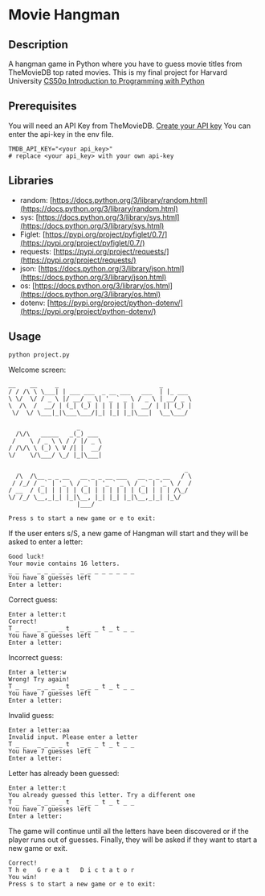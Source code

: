 # Movie Hangman

## Description

A hangman game in Python where you have to guess movie titles from TheMovieDB top rated movies.
This is my final project for Harvard University [CS50p Introduction to Programming with Python](https://cs50.harvard.edu/python/2022/)

## Prerequisites

You will need an API Key from TheMovieDB. 
[Create your API key](https://developers.themoviedb.org/3/getting-started/introduction)
You can enter the api-key in the env file.

```
TMDB_API_KEY="<your api_key>"
# replace <your api_key> with your own api-key
```

## Libraries

- random: [https://docs.python.org/3/library/random.html](https://docs.python.org/3/library/random.html)
- sys: [https://docs.python.org/3/library/sys.html](https://docs.python.org/3/library/sys.html)
- Figlet: [https://pypi.org/project/pyfiglet/0.7/](https://pypi.org/project/pyfiglet/0.7/)
- requests: [https://pypi.org/project/requests/](https://pypi.org/project/requests/)
- json: [https://docs.python.org/3/library/json.html](https://docs.python.org/3/library/json.html)
- os: [https://docs.python.org/3/library/os.html](https://docs.python.org/3/library/os.html)
- dotenv: [https://pypi.org/project/python-dotenv/](https://pypi.org/project/python-dotenv/)

## Usage

```python project.py```

Welcome screen:

 ```
 __    __     _                            _
/ / /\ \ \___| | ___ ___  _ __ ___   ___  | |_ ___
\ \/  \/ / _ \ |/ __/ _ \| '_ ` _ \ / _ \ | __/ _ \
 \  /\  /  __/ | (_| (_) | | | | | |  __/ | || (_) |
  \/  \/ \___|_|\___\___/|_| |_| |_|\___|  \__\___/

                    _
   /\/\   _____   _(_) ___
  /    \ / _ \ \ / / |/ _ \
 / /\/\ \ (_) \ V /| |  __/
 \/    \/\___/ \_/ |_|\___|

                                                  _
   /\  /\__ _ _ __   __ _ _ __ ___   __ _ _ __   / \
  / /_/ / _` | '_ \ / _` | '_ ` _ \ / _` | '_ \ /  /
 / __  / (_| | | | | (_| | | | | | | (_| | | | /\_/
 \/ /_/ \__,_|_| |_|\__, |_| |_| |_|\__,_|_| |_\/
                    |___/

Press s to start a new game or e to exit: 
```

If the user enters s/S, a new game of Hangman will start and they will be asked to enter a letter:

```
Good luck!
Your movie contains 16 letters.
_ _ _   _ _ _ _ _   _ _ _ _ _ _ _ _
You have 8 guesses left
Enter a letter:
```

Correct guess:

```
Enter a letter:t
Correct!
T _ _   _ _ _ _ t   _ _ _ t _ t _ _
You have 8 guesses left
Enter a letter:
```

Incorrect guess:

```
Enter a letter:w
Wrong! Try again!
T _ _   _ _ _ _ t   _ _ _ t _ t _ _
You have 7 guesses left
Enter a letter:
```

Invalid guess:

```
Enter a letter:aa
Invalid input. Please enter a letter
T _ _   _ _ _ _ t   _ _ _ t _ t _ _
You have 7 guesses left
Enter a letter:
```

Letter has already been guessed:

```
Enter a letter:t
You already guessed this letter. Try a different one
T _ _   _ _ _ _ t   _ _ _ t _ t _ _
You have 7 guesses left
Enter a letter:
```

The game will continue until all the letters have been discovered or if the player runs out of guesses. Finally, they will be asked if they want to start a new game or exit.

```
Correct!
T h e   G r e a t   D i c t a t o r
You win!
Press s to start a new game or e to exit:
```